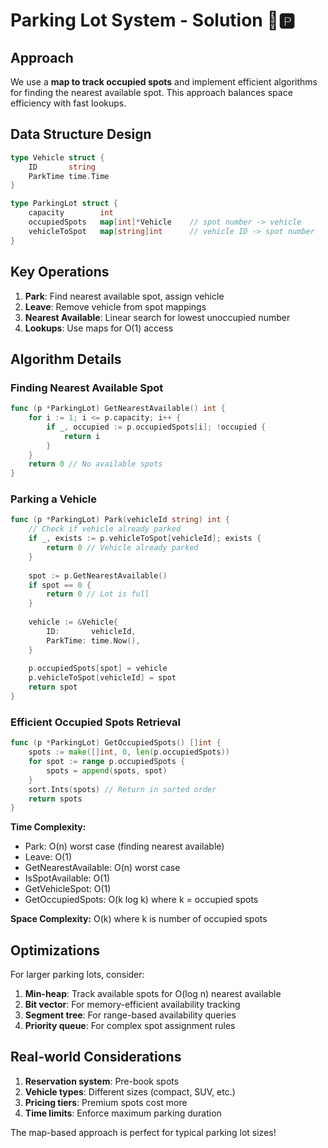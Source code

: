 # Parking Lot System - Solution 🚗🅿️

## Approach

We use a **map to track occupied spots** and implement efficient algorithms for finding the nearest available spot. This approach balances space efficiency with fast lookups.

## Data Structure Design

```go
type Vehicle struct {
    ID       string
    ParkTime time.Time
}

type ParkingLot struct {
    capacity        int
    occupiedSpots   map[int]*Vehicle    // spot number -> vehicle
    vehicleToSpot   map[string]int      // vehicle ID -> spot number
}
```

## Key Operations

1. **Park**: Find nearest available spot, assign vehicle
2. **Leave**: Remove vehicle from spot mappings
3. **Nearest Available**: Linear search for lowest unoccupied number
4. **Lookups**: Use maps for O(1) access

## Algorithm Details

### Finding Nearest Available Spot
```go
func (p *ParkingLot) GetNearestAvailable() int {
    for i := 1; i <= p.capacity; i++ {
        if _, occupied := p.occupiedSpots[i]; !occupied {
            return i
        }
    }
    return 0 // No available spots
}
```

### Parking a Vehicle
```go
func (p *ParkingLot) Park(vehicleId string) int {
    // Check if vehicle already parked
    if _, exists := p.vehicleToSpot[vehicleId]; exists {
        return 0 // Vehicle already parked
    }
    
    spot := p.GetNearestAvailable()
    if spot == 0 {
        return 0 // Lot is full
    }
    
    vehicle := &Vehicle{
        ID:       vehicleId,
        ParkTime: time.Now(),
    }
    
    p.occupiedSpots[spot] = vehicle
    p.vehicleToSpot[vehicleId] = spot
    return spot
}
```

### Efficient Occupied Spots Retrieval
```go
func (p *ParkingLot) GetOccupiedSpots() []int {
    spots := make([]int, 0, len(p.occupiedSpots))
    for spot := range p.occupiedSpots {
        spots = append(spots, spot)
    }
    sort.Ints(spots) // Return in sorted order
    return spots
}
```

**Time Complexity:**
- Park: O(n) worst case (finding nearest available)
- Leave: O(1)
- GetNearestAvailable: O(n) worst case
- IsSpotAvailable: O(1)
- GetVehicleSpot: O(1)
- GetOccupiedSpots: O(k log k) where k = occupied spots

**Space Complexity:** O(k) where k is number of occupied spots

## Optimizations

For larger parking lots, consider:
1. **Min-heap**: Track available spots for O(log n) nearest available
2. **Bit vector**: For memory-efficient availability tracking
3. **Segment tree**: For range-based availability queries
4. **Priority queue**: For complex spot assignment rules

## Real-world Considerations

1. **Reservation system**: Pre-book spots
2. **Vehicle types**: Different sizes (compact, SUV, etc.)
3. **Pricing tiers**: Premium spots cost more
4. **Time limits**: Enforce maximum parking duration

The map-based approach is perfect for typical parking lot sizes!